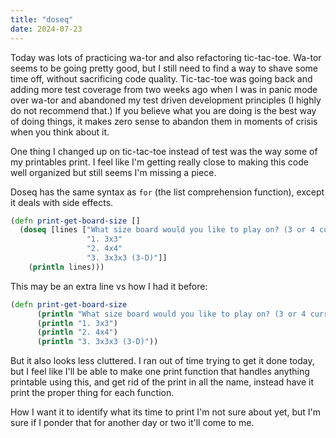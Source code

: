 ```yaml
---
title: "doseq"
date: 2024-07-23
---
```


Today was lots of practicing wa-tor and also refactoring tic-tac-toe. Wa-tor seems to be going pretty good, but I still
need to find a way to shave some time off, without sacrificing code quality. Tic-tac-toe was going back and adding more
test coverage from two weeks ago when I was in panic mode over wa-tor and abandoned my test driven development
principles (I highly do not recommend that.) If you believe what you are doing is the best way of doing things, it makes
zero sense to abandon them in moments of crisis when you think about it.

One thing I changed up on tic-tac-toe instead of test was the way some of my printables print. I feel like I'm getting
really close to making this code well organized but still seems I'm missing a piece.

Doseq has the same syntax as `for` (the list comprehension function), except it deals with side effects.

```clojure
(defn print-get-board-size []
  (doseq [lines ["What size board would you like to play on? (3 or 4 currently supported)"
                 "1. 3x3"
                 "2. 4x4"
                 "3. 3x3x3 (3-D)"]]
    (println lines)))
```

This may be an extra line vs how I had it before:

```clojure
(defn print-get-board-size
      (println "What size board would you like to play on? (3 or 4 currently supported)")
      (println "1. 3x3")
      (println "2. 4x4")
      (println "3. 3x3x3 (3-D)"))
```

But it also looks less cluttered. I ran out of time trying to get it done today, but I feel like I'll be able to make
one print function that handles anything printable using this, and get rid of the print in all the name, instead have it
print the proper thing for each function.

How I want it to identify what its time to print I'm not sure about yet, but I'm sure if I ponder that for another day
or two it'll come to me.
